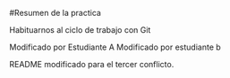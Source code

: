 #Resumen de la practica

Habituarnos al ciclo de trabajo con Git

Modificado por Estudiante A
Modificado por estudiante b


README modificado para el tercer conflicto.

